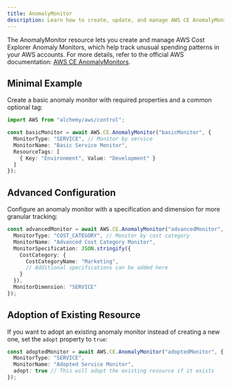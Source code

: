 ```yaml
---
title: AnomalyMonitor
description: Learn how to create, update, and manage AWS CE AnomalyMonitors using Alchemy Cloud Control.
---
```



The AnomalyMonitor resource lets you create and manage AWS Cost Explorer Anomaly Monitors, which help track unusual spending patterns in your AWS accounts. For more details, refer to the official AWS documentation: [AWS CE AnomalyMonitors](https://docs.aws.amazon.com/ce/latest/userguide/).

## Minimal Example

Create a basic anomaly monitor with required properties and a common optional tag:

```ts
import AWS from "alchemy/aws/control";

const basicMonitor = await AWS.CE.AnomalyMonitor("basicMonitor", {
  MonitorType: "SERVICE", // Monitor by service
  MonitorName: "Basic Service Monitor",
  ResourceTags: [
    { Key: "Environment", Value: "Development" }
  ]
});
```

## Advanced Configuration

Configure an anomaly monitor with a specification and dimension for more granular tracking:

```ts
const advancedMonitor = await AWS.CE.AnomalyMonitor("advancedMonitor", {
  MonitorType: "COST_CATEGORY", // Monitor by cost category
  MonitorName: "Advanced Cost Category Monitor",
  MonitorSpecification: JSON.stringify({
    CostCategory: {
      CostCategoryName: "Marketing",
      // Additional specifications can be added here
    }
  }),
  MonitorDimension: "SERVICE"
});
```

## Adoption of Existing Resource

If you want to adopt an existing anomaly monitor instead of creating a new one, set the `adopt` property to `true`:

```ts
const adoptedMonitor = await AWS.CE.AnomalyMonitor("adoptedMonitor", {
  MonitorType: "SERVICE",
  MonitorName: "Adopted Service Monitor",
  adopt: true // This will adopt the existing resource if it exists
});
```
